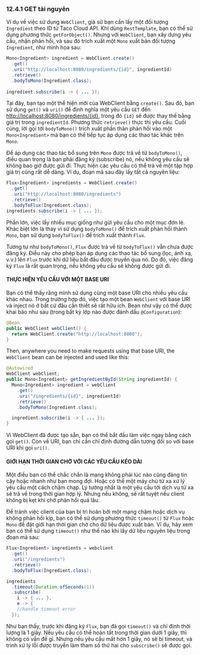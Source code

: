 ### 12.4.1 GET tài nguyên

Ví dụ về việc sử dụng `WebClient`, giả sử bạn cần lấy một đối tượng `Ingredient` theo ID từ Taco Cloud API. Khi dùng `RestTemplate`, bạn có thể sử dụng phương thức `getForObject()`. Nhưng với `WebClient`, bạn xây dựng yêu cầu, nhận phản hồi, và sau đó trích xuất một `Mono` xuất bản đối tượng `Ingredient`, như minh họa sau:

```java
Mono<Ingredient> ingredient = WebClient.create()
  .get()
  .uri("http://localhost:8080/ingredients/{id}", ingredientId)
  .retrieve()
  .bodyToMono(Ingredient.class);
  
ingredient.subscribe(i -> { ... });
```

Tại đây, bạn tạo một thể hiện mới của WebClient bằng `create()`. Sau đó, bạn sử dụng `get()` và `uri()` để định nghĩa một yêu cầu `GET` đến <http://localhost:8080/ingredients/{id}>, trong đó `{id}` sẽ được thay thế bằng giá trị trong `ingredientId`. Phương thức `retrieve()` thực thi yêu cầu. Cuối cùng, lời gọi tới `bodyToMono()` trích xuất phần thân phản hồi vào một `Mono<Ingredient>` mà bạn có thể tiếp tục áp dụng các thao tác khác trên `Mono`.

Để áp dụng các thao tác bổ sung trên `Mono` được trả về từ `bodyToMono()`, điều quan trọng là bạn phải đăng ký (subscribe) nó, nếu không yêu cầu sẽ không bao giờ được gửi đi. Thực hiện các yêu cầu có thể trả về một tập hợp giá trị cũng rất dễ dàng. Ví dụ, đoạn mã sau đây lấy tất cả nguyên liệu:

```java
Flux<Ingredient> ingredients = WebClient.create()
  .get()
  .uri("http://localhost:8080/ingredients")
  .retrieve()
  .bodyToFlux(Ingredient.class);
ingredients.subscribe(i -> { ... });
```

Phần lớn, việc lấy nhiều mục giống như gửi yêu cầu cho một mục đơn lẻ. Khác biệt lớn là thay vì sử dụng `bodyToMono()` để trích xuất phản hồi thành `Mono`, bạn sử dụng `bodyToFlux()` để trích xuất thành `Flux`.

Tương tự như `bodyToMono()`, `Flux` được trả về từ `bodyToFlux()` vẫn chưa được đăng ký. Điều này cho phép bạn áp dụng các thao tác bổ sung (lọc, ánh xạ, v.v.) lên `Flux` trước khi dữ liệu bắt đầu được truyền qua nó. Do đó, việc đăng ký `Flux` là rất quan trọng, nếu không yêu cầu sẽ không được gửi đi.

#### THỰC HIỆN YÊU CẦU VỚI MỘT BASE URI

Bạn có thể thấy rằng mình sử dụng cùng một base URI cho nhiều yêu cầu khác nhau. Trong trường hợp đó, việc tạo một bean `WebClient` với base URI và inject nó ở bất cứ đâu cần thiết sẽ rất hữu ích. Bean như vậy có thể được khai báo như sau (trong bất kỳ lớp nào được đánh dấu `@Configuration`):

```java
@Bean
public WebClient webClient() {
  return WebClient.create("http://localhost:8080");
}
```

Then, anywhere you need to make requests using that base URI, the `WebClient` bean can be injected and used like this:

```java
@Autowired
WebClient webClient;
public Mono<Ingredient> getIngredientById(String ingredientId) {
  Mono<Ingredient> ingredient = webClient
    .get()
    .uri("/ingredients/{id}", ingredientId)
    .retrieve()
    .bodyToMono(Ingredient.class);

  ingredient.subscribe(i -> { ... });
}
```

Vì WebClient đã được tạo sẵn, bạn có thể bắt đầu làm việc ngay bằng cách gọi `get()`. Còn về URI, bạn chỉ cần chỉ định đường dẫn tương đối so với base URI khi gọi `uri()`.

#### GIỚI HẠN THỜI GIAN CHỜ VỚI CÁC YÊU CẦU KÉO DÀI

Một điều bạn có thể chắc chắn là mạng không phải lúc nào cũng đáng tin cậy hoặc nhanh như bạn mong đợi. Hoặc có thể một máy chủ từ xa xử lý yêu cầu một cách chậm chạp. Lý tưởng nhất là một yêu cầu tới dịch vụ từ xa sẽ trả về trong thời gian hợp lý. Nhưng nếu không, sẽ rất tuyệt nếu client không bị kẹt khi chờ phản hồi quá lâu.

Để tránh việc client của bạn bị trì hoãn bởi một mạng chậm hoặc dịch vụ không phản hồi kịp, bạn có thể sử dụng phương thức `timeout()` từ `Flux` hoặc `Mono` để đặt giới hạn thời gian chờ cho dữ liệu được xuất bản. Ví dụ, hãy xem bạn có thể sử dụng `timeout()` như thế nào khi lấy dữ liệu nguyên liệu trong đoạn mã sau:

```java
Flux<Ingredient> ingredients = webclient
  .get()
  .uri("/ingredients")
  .retrieve()
  .bodyToFlux(Ingredient.class);

ingredients
  .timeout(Duration.ofSeconds(1))
  .subscribe(
    i -> { ... },
    e -> {
    //handle timeout error
  });
```

Như bạn thấy, trước khi đăng ký `Flux`, bạn đã gọi `timeout()` và chỉ định thời lượng là 1 giây. Nếu yêu cầu có thể hoàn tất trong thời gian dưới 1 giây, thì không có vấn đề gì. Nhưng nếu yêu cầu mất hơn 1 giây, nó sẽ bị timeout, và trình xử lý lỗi được truyền làm tham số thứ hai cho `subscribe()` sẽ được gọi.
